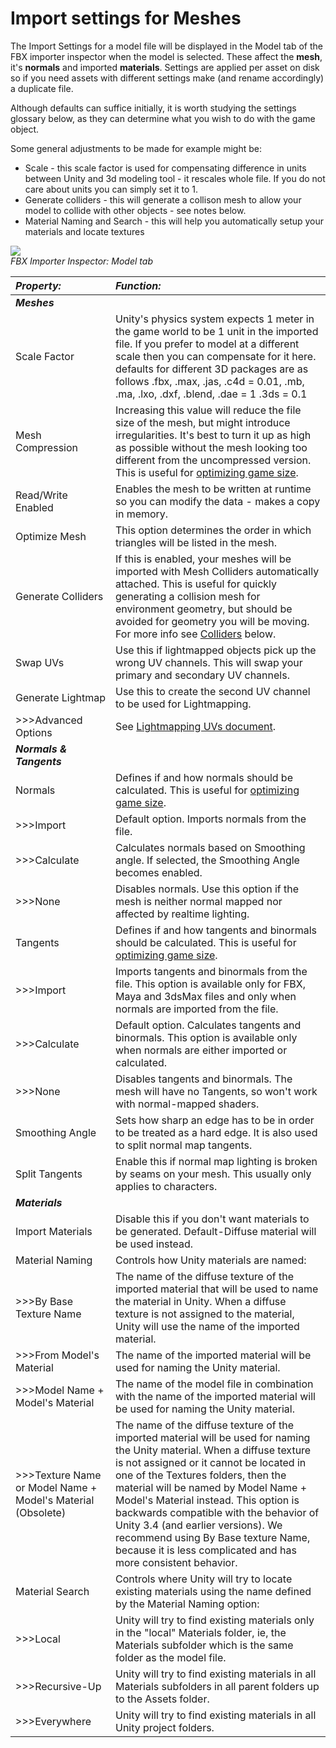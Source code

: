 Import settings for Meshes
==========================


The <span class=keyword>Import Settings</span> for a model file will be displayed in the <span class=inspector>Model</span> tab of the FBX importer inspector when the model is selected. These affect the __mesh__, it's __normals__ and imported __materials__. Settings are applied per asset on disk so if you need assets with different settings make (and rename accordingly) a duplicate file.

Although defaults can suffice initially, it is worth studying the settings glossary below, as they can determine what you wish to do with the game object.

Some general adjustments to be made for example might be:

* Scale - this scale factor is used for compensating difference in units between Unity and 3d modeling tool - it rescales whole file. If you do not care about units you can simply set it to 1.
* Generate colliders - this will generate a collison mesh to allow your model to collide with other objects - see notes below.
* Material Naming and Search - this will help you automatically setup your materials and locate textures

![](http://docwiki.hq.unity3d.com/uploads/Main/MecanimImporterModelTab.png)  
_FBX Importer Inspector: Model tab_


|**_Property:_** |**_Function:_** |
|:---|:---|
|___Meshes___ |
|<span class=component>Scale Factor</span> |Unity's physics system expects 1 meter in the game world to be 1 unit in the imported file. If you prefer to model at a different scale then you can compensate for it here. defaults for different 3D packages are as follows .fbx, .max, .jas, .c4d = 0.01, .mb, .ma, .lxo, .dxf, .blend, .dae = 1 .3ds = 0.1|
|<span class=component>Mesh Compression</span> |Increasing this value will reduce the file size of the mesh, but might introduce irregularities.  It's best to turn it up as high as possible without the mesh looking too different from the uncompressed version. This is useful for [optimizing game size](ReducingFilesize.html). |
|<span class=component>Read/Write Enabled</span>|Enables the mesh to be written at runtime so you can modify the data - makes a copy in memory.|
|<span class=component>Optimize Mesh</span>|This option determines the order in which triangles will be listed in the mesh.|
|<span class=component>Generate Colliders</span> |If this is enabled, your meshes will be imported with Mesh Colliders automatically attached. This is useful for quickly generating a collision mesh for environment geometry, but should be avoided for geometry you will be moving. For more info see [Colliders](#colliders) below. |
|<span class=component>Swap UVs</span> |Use this if lightmapped objects pick up the wrong UV channels. This will swap your primary and secondary UV channels.|
|<span class=component>Generate Lightmap</span> |Use this to create the second UV channel to be used for Lightmapping.|
|>>><span class=component>Advanced Options</span> |See [Lightmapping UVs document](Main.LightmappingUV.html).|
|___Normals & Tangents___ |
|<span class=component>Normals</span> |Defines if and how normals should be calculated. This is useful for [optimizing game size](ReducingFilesize.html). |
|>>><span class=component>Import</span> |Default option. Imports normals from the file. |
|>>><span class=component>Calculate</span> |Calculates normals based on <span class=component>Smoothing angle</span>. If selected, the <span class=component>Smoothing Angle</span> becomes enabled. |
|>>><span class=component>None</span> |Disables normals. Use this option if the mesh is neither normal mapped nor affected by realtime lighting. |
|<span class=component>Tangents</span> |Defines if and how tangents and binormals should be calculated. This is useful for [optimizing game size](ReducingFilesize.html). |
|>>><span class=component>Import</span> |Imports tangents and binormals from the file. This option is available only for FBX, Maya and 3dsMax files and only when normals are imported from the file. |
|>>><span class=component>Calculate</span> |Default option. Calculates tangents and binormals. This option is available only when normals are either imported or calculated.  |
|>>><span class=component>None</span> |Disables tangents and binormals. The mesh will have no Tangents, so won't work with normal-mapped shaders. |
|<span class=component>Smoothing Angle</span> |Sets how sharp an edge has to be in order to be treated as a hard edge. It is also used to split normal map tangents. |
|<span class=component>Split Tangents</span> |Enable this if normal map lighting is broken by seams on your mesh. This usually only applies to characters. |
|___Materials___ |
|<span class=component>Import Materials</span> |Disable this if you don't want materials to be generated. Default-Diffuse material will be used instead. |
|<span class=component>Material Naming</span> |Controls how Unity materials are named: |
|>>><span class=component>By Base Texture Name</span> |The name of the diffuse texture of the imported material that will be used to name the material in Unity. When a diffuse texture is not assigned to the material, Unity will use the name of the imported material. |
|>>><span class=component>From Model's Material</span> |The name of the imported material will be used for naming the Unity material. |
|>>><span class=component>Model Name + Model's Material</span> |The name of the model file in combination with the name of the imported material will be used for naming the Unity material. |
|>>><span class=component>Texture Name or Model Name + Model's Material (Obsolete)</span> |The name of the diffuse texture of the imported material will be used for naming the Unity material. When a diffuse texture is not assigned or it cannot be located in one of the Textures folders, then the material will be named by Model Name + Model's Material instead. This option is backwards compatible with the behavior of Unity 3.4 (and earlier versions). We recommend using <span class=component>By Base texture Name</span>, because it is less complicated and has more consistent behavior. |
|<span class=component>Material Search</span> |Controls where Unity will try to locate existing materials using the name defined by the <span class=component>Material Naming</span> option: |
|>>><span class=component>Local</span> |Unity will try to find existing materials only in the "local" Materials folder, ie, the Materials subfolder which is the same folder as the model file. |
|>>><span class=component>Recursive-Up</span> |Unity will try to find existing materials in all Materials subfolders in all parent folders up to the Assets folder. |
|>>><span class=component>Everywhere</span> |Unity will try to find existing materials in all Unity project folders. |

